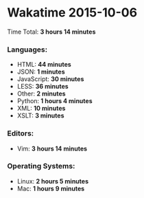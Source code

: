 # Wakatime 2015-10-06

Time Total: **3 hours 14 minutes**

### Languages:
- HTML: **44 minutes** 
- JSON: **1 minutes** 
- JavaScript: **30 minutes** 
- LESS: **36 minutes** 
- Other: **2 minutes** 
- Python: **1 hours 4 minutes** 
- XML: **10 minutes** 
- XSLT: **3 minutes** 

### Editors:
- Vim: **3 hours 14 minutes** 

### Operating Systems:
- Linux: **2 hours 5 minutes** 
- Mac: **1 hours 9 minutes** 


